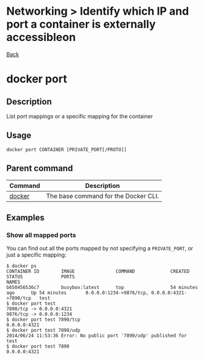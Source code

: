 # Networking > Identify ​​which ​​IP​​ and​​ port​​ a ​​container ​​is ​​externally ​​accessible​​ on

[Back](./ReadMe.md)

docker port
===========

Description[](https://docs.docker.com/engine/reference/commandline/port/#examples#description)
----------------------------------------------------------------------------------------------

List port mappings or a specific mapping for the container

Usage[](https://docs.docker.com/engine/reference/commandline/port/#examples#usage)
----------------------------------------------------------------------------------

```
docker port CONTAINER [PRIVATE_PORT[/PROTO]]

```

Parent command[](https://docs.docker.com/engine/reference/commandline/port/#examples#parent-command)
----------------------------------------------------------------------------------------------------

| Command | Description |
| --- | --- |
| [docker](https://docs.docker.com/engine/reference/commandline/docker) | The base command for the Docker CLI. |

Examples[](https://docs.docker.com/engine/reference/commandline/port/#examples#examples)
----------------------------------------------------------------------------------------

### Show all mapped ports[](https://docs.docker.com/engine/reference/commandline/port/#examples#show-all-mapped-ports)

You can find out all the ports mapped by not specifying a `PRIVATE_PORT`, or just a specific mapping:

```
$ docker ps
CONTAINER ID        IMAGE               COMMAND             CREATED             STATUS              PORTS                                            NAMES
b650456536c7        busybox:latest      top                 54 minutes ago      Up 54 minutes       0.0.0.0:1234->9876/tcp, 0.0.0.0:4321->7890/tcp   test
$ docker port test
7890/tcp -> 0.0.0.0:4321
9876/tcp -> 0.0.0.0:1234
$ docker port test 7890/tcp
0.0.0.0:4321
$ docker port test 7890/udp
2014/06/24 11:53:36 Error: No public port '7890/udp' published for test
$ docker port test 7890
0.0.0.0:4321
```